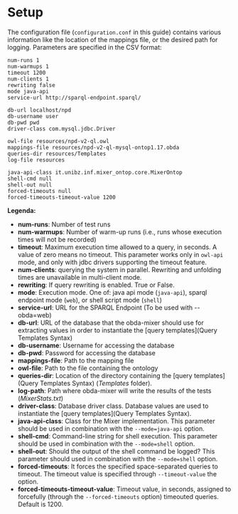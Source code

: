 # Setup

The configuration file (`configuration.conf` in this guide) contains various information like the location of the mappings file, or the desired path for logging. Parameters are specified in the CSV format:

~~~~~~~
num-runs 1
num-warmups 1
timeout 1200
num-clients 1
rewriting false
mode java-api
service-url http://sparql-endpoint.sparql/

db-url localhost/npd
db-username user
db-pwd pwd
driver-class com.mysql.jdbc.Driver

owl-file resources/npd-v2-ql.owl
mappings-file resources/npd-v2-ql-mysql-ontop1.17.obda
queries-dir resources/Templates
log-file resources

java-api-class it.unibz.inf.mixer_ontop.core.MixerOntop
shell-cmd null
shell-out null
forced-timeouts null
forced-timeouts-timeout-value 1200
~~~~~~~

**Legenda:**

* **num-runs**: Number of test runs
* **num-warmups**: Number of warm-up runs (i.e., runs whose execution times will not be recorded)
* **timeout**: Maximum execution time allowed to a query, in seconds. A value of zero means no timeout. This parameter works only in `owl-api` mode, and only with jdbc drivers supporting the timeout feature.
* **num-clients**: querying the system in parallel. Rewriting and unfolding times are unavailable in multi-client mode.
* **rewriting**: If query rewriting is enabled. True or False.
* **mode**: Execution mode. One of: java api mode (`java-api`), sparql endpoint mode (`web`), or shell script mode (`shell`)
* **service-url**: URL for the SPARQL Endpoint (To be used with --obda=web)
* **db-url**: URL of the database that the obda-mixer should use for extracting values in order to instantiate the [query templates](Query Templates Syntax)
* **db-username**: Username for accessing the database
* **db-pwd**: Password for accessing the database
* **mappings-file**: Path to the mapping file
* **owl-file**: Path to the file containing the ontology
* **queries-dir**: Location of the directory containing the [query templates](Query Templates Syntax) (_Templates_ folder). 
* **log-path**: Path where obda-mixer will write the results of the tests (_MixerStats.txt_)
* **driver-class**: Database driver class. Database values are used to instantiate the [query templates](Query Templates Syntax).
* **java-api-class**: Class for the Mixer implementation. This parameter should be used in combination with the `--mode=java-api` option.
* **shell-cmd**: Command-line string for shell execution. This parameter should be used in combination with the `--mode=shell` option.
* **shell-out**: Should the output of the shell command be logged? This parameter should used in combination with the `--mode=shell` option.
* **forced-timeouts**: It forces the specified space-separated queries to timeout. The timeout value is specified through `--timeout-value` the option.
* **forced-timeouts-timeout-value**: Timeout value, in seconds, assigned to forcefully (through the `--forced-timeouts` option) timeouted queries. Default is 1200.
